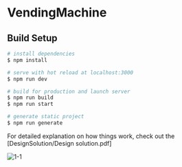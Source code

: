# VendingMachine

## Build Setup

```bash
# install dependencies
$ npm install

# serve with hot reload at localhost:3000
$ npm run dev

# build for production and launch server
$ npm run build
$ npm run start

# generate static project
$ npm run generate
```
For detailed explanation on how things work, check out the [DesignSolution/Design solution.pdf]



![1-1](https://user-images.githubusercontent.com/39676224/156213344-96fc1dec-ce50-45d8-9587-1c9974116310.jpg)
